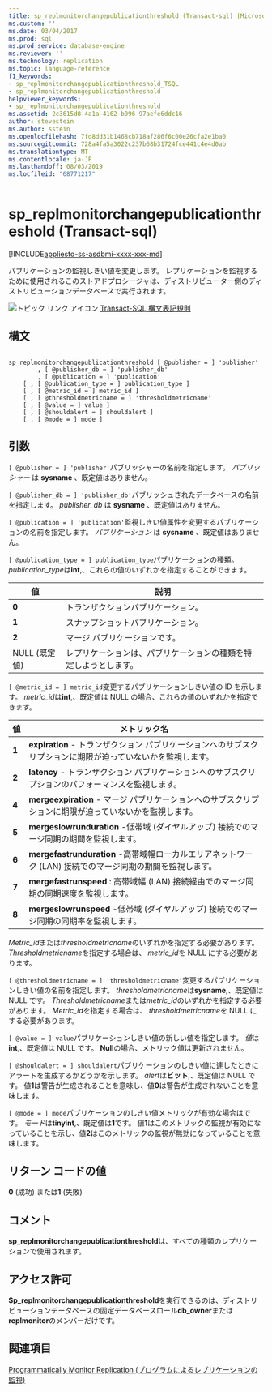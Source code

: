 ```yaml
---
title: sp_replmonitorchangepublicationthreshold (Transact-sql) |Microsoft Docs
ms.custom: ''
ms.date: 03/04/2017
ms.prod: sql
ms.prod_service: database-engine
ms.reviewer: ''
ms.technology: replication
ms.topic: language-reference
f1_keywords:
- sp_replmonitorchangepublicationthreshold_TSQL
- sp_replmonitorchangepublicationthreshold
helpviewer_keywords:
- sp_replmonitorchangepublicationthreshold
ms.assetid: 2c3615d8-4a1a-4162-b096-97aefe6ddc16
author: stevestein
ms.author: sstein
ms.openlocfilehash: 7fd8dd31b1468cb718af286f6c00e26cfa2e1ba0
ms.sourcegitcommit: 728a4fa5a3022c237b68b31724fce441c4e4d0ab
ms.translationtype: MT
ms.contentlocale: ja-JP
ms.lasthandoff: 08/03/2019
ms.locfileid: "68771217"
---
```

# <a name="spreplmonitorchangepublicationthreshold-transact-sql"></a>sp_replmonitorchangepublicationthreshold (Transact-sql)
[!INCLUDE[appliesto-ss-asdbmi-xxxx-xxx-md](../../includes/appliesto-ss-asdbmi-xxxx-xxx-md.md)]

  パブリケーションの監視しきい値を変更します。 レプリケーションを監視するために使用されるこのストアドプロシージャは、ディストリビューター側のディストリビューションデータベースで実行されます。  
  
 ![トピック リンク アイコン](../../database-engine/configure-windows/media/topic-link.gif "トピック リンク アイコン") [Transact-SQL 構文表記規則](../../t-sql/language-elements/transact-sql-syntax-conventions-transact-sql.md)  
  
## <a name="syntax"></a>構文  
  
```  
  
sp_replmonitorchangepublicationthreshold [ @publisher = ] 'publisher'  
        , [ @publisher_db = ] 'publisher_db'  
        , [ @publication = ] 'publication'   
    [ , [ @publication_type = ] publication_type ]   
    [ , [ @metric_id = ] metric_id ]   
    [ , [ @thresholdmetricname = ] 'thresholdmetricname'   
    [ , [ @value = ] value ]   
    [ , [ @shouldalert = ] shouldalert ]   
    [ , [ @mode = ] mode ]  
```  
  
## <a name="arguments"></a>引数  
`[ @publisher = ] 'publisher'`パブリッシャーの名前を指定します。 *パブリッシャー* は **sysname** 、既定値はありません。  
  
`[ @publisher_db = ] 'publisher_db'`パブリッシュされたデータベースの名前を指定します。 *publisher_db* は **sysname** 、既定値はありません。  
  
`[ @publication = ] 'publication'`監視しきい値属性を変更するパブリケーションの名前を指定します。 *パブリケーション* は **sysname** 、既定値はありません。  
  
`[ @publication_type = ] publication_type`パブリケーションの種類。 *publication_type*は**int**,、これらの値のいずれかを指定することができます。  
  
|値|説明|  
|-----------|-----------------|  
|**0**|トランザクションパブリケーション。|  
|**1**|スナップショットパブリケーション。|  
|**2**|マージ パブリケーションです。|  
|NULL (既定値)|レプリケーションは、パブリケーションの種類を特定しようとします。|  
  
`[ @metric_id = ] metric_id`変更するパブリケーションしきい値の ID を示します。 *metric_id*は**int**,、既定値は NULL の場合、これらの値のいずれかを指定できます。  
  
|値|メトリック名|  
|-----------|-----------------|  
|**1**|**expiration** - トランザクション パブリケーションへのサブスクリプションに期限が迫っていないかを監視します。|  
|**2**|**latency** - トランザクション パブリケーションへのサブスクリプションのパフォーマンスを監視します。|  
|**4**|**mergeexpiration** - マージ パブリケーションへのサブスクリプションに期限が迫っていないかを監視します。|  
|**5**|**mergeslowrunduration** -低帯域 (ダイヤルアップ) 接続でのマージ同期の期間を監視します。|  
|**6**|**mergefastrunduration** -高帯域幅ローカルエリアネットワーク (LAN) 接続でのマージ同期の期間を監視します。|  
|**7**|**mergefastrunspeed** : 高帯域幅 (LAN) 接続経由でのマージ同期の同期速度を監視します。|  
|**8**|**mergeslowrunspeed** -低帯域 (ダイヤルアップ) 接続でのマージ同期の同期率を監視します。|  
  
 *Metric_id*または*thresholdmetricname*のいずれかを指定する必要があります。 *Thresholdmetricname*を指定する場合は、 *metric_id*を NULL にする必要があります。  
  
`[ @thresholdmetricname = ] 'thresholdmetricname'`変更するパブリケーションしきい値の名前を指定します。 *thresholdmetricname*は**sysname**,、既定値は NULL です。 *Thresholdmetricname*または*metric_id*のいずれかを指定する必要があります。 *Metric_id*を指定する場合は、 *thresholdmetricname*を NULL にする必要があります。  
  
`[ @value = ] value`パブリケーションしきい値の新しい値を指定します。 *値*は**int**,、既定値は NULL です。 **Null**の場合、メトリック値は更新されません。  
  
`[ @shouldalert = ] shouldalert`パブリケーションのしきい値に達したときにアラートを生成するかどうかを示します。 *alert*は**ビット**,、既定値は NULL です。 値**1**は警告が生成されることを意味し、値**0**は警告が生成されないことを意味します。  
  
`[ @mode = ] mode`パブリケーションのしきい値メトリックが有効な場合はです。 *モード*は**tinyint**,、既定値は**1**です。 値**1**はこのメトリックの監視が有効になっていることを示し、値**2**はこのメトリックの監視が無効になっていることを意味します。  
  
## <a name="return-code-values"></a>リターン コードの値  
 **0** (成功) または**1** (失敗)  
  
## <a name="remarks"></a>コメント  
 **sp_replmonitorchangepublicationthreshold**は、すべての種類のレプリケーションで使用されます。  
  
## <a name="permissions"></a>アクセス許可  
 **Sp_replmonitorchangepublicationthreshold**を実行できるのは、ディストリビューションデータベースの固定データベースロール**db_owner**または**replmonitor**のメンバーだけです。  
  
## <a name="see-also"></a>関連項目  
 [Programmatically Monitor Replication (プログラムによるレプリケーションの監視)](../../relational-databases/replication/monitor/programmatically-monitor-replication.md)  
  
  
